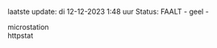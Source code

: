 laatste update: 
di 12-12-2023  1:48   uur 
Status: FAALT - geel - 
<div class="service Y">microstation</div><div class="service G">httpstat</div>